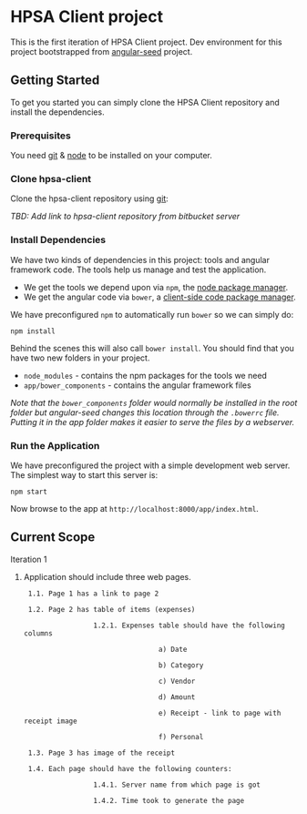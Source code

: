 # HPSA Client project

This is the first iteration of HPSA Client project.
Dev environment for this project bootstrapped from [angular-seed] project.

## Getting Started

To get you started you can simply clone the HPSA Client repository and install the dependencies.

### Prerequisites

You need [git] & [node] to be installed on your computer.

### Clone hpsa-client

Clone the hpsa-client repository using [git]:

*TBD: Add link to hpsa-client repository from bitbucket server*

### Install Dependencies

We have two kinds of dependencies in this project: tools and angular framework code.  The tools help
us manage and test the application.

* We get the tools we depend upon via `npm`, the [node package manager][npm].
* We get the angular code via `bower`, a [client-side code package manager][bower].

We have preconfigured `npm` to automatically run `bower` so we can simply do:

```
npm install
```

Behind the scenes this will also call `bower install`.  You should find that you have two new
folders in your project.

* `node_modules` - contains the npm packages for the tools we need
* `app/bower_components` - contains the angular framework files

*Note that the `bower_components` folder would normally be installed in the root folder but
angular-seed changes this location through the `.bowerrc` file.  Putting it in the app folder makes
it easier to serve the files by a webserver.*

### Run the Application

We have preconfigured the project with a simple development web server.  The simplest way to start
this server is:

```
npm start
```

Now browse to the app at `http://localhost:8000/app/index.html`.

## Current Scope

Iteration 1

1. Application should include three web pages.

        1.1. Page 1 has a link to page 2

        1.2. Page 2 has table of items (expenses)

                        1.2.1. Expenses table should have the following columns

                                        a) Date

                                        b) Category

                                        c) Vendor

                                        d) Amount

                                        e) Receipt - link to page with receipt image

                                        f) Personal

        1.3. Page 3 has image of the receipt

        1.4. Each page should have the following counters:

                        1.4.1. Server name from which page is got

                        1.4.2. Time took to generate the page

[angular-seed]: https://github.com/angular/angular-seed.git
[git]: http://git-scm.com/
[bower]: http://bower.io
[npm]: https://www.npmjs.org/
[node]: http://nodejs.org
[protractor]: https://github.com/angular/protractor
[jasmine]: http://jasmine.github.io
[karma]: http://karma-runner.github.io
[travis]: https://travis-ci.org/
[http-server]: https://github.com/nodeapps/http-server
